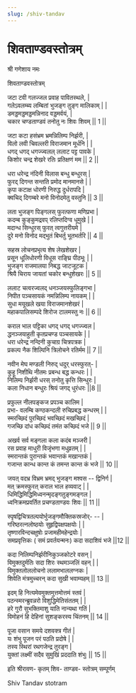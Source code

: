 ```yaml
---
slug: /shiv-tandav
---
```

# शिवताण्डवस्तोत्रम्

श्री गणेशाय नमः

शिवताण्डवस्तोत्रम्

जटा टवी गलज्जल प्रवाह पावितस्थले, |<br />
गलेऽवलम्ब्य लम्बितां भुजङ्ग तुङ्ग मालिकाम् | |<br />
डमड्डमड्डमड्डमन्निनाद वड्डमर्वयं, |<br />
चकार चण्डताण्डवं तनोतु नः शिवः शिवम् || 1 ||

जटा कटा हसंभ्रम भ्रमन्निलिम्प निर्झरी, |<br />
विलो लवी चिवल्लरी विराजमान मूर्धनि | |<br />
धगद् धगद् धगज्ज्वलल् ललाट पट्ट पावके |<br />
किशोर चन्द्र शेखरे रतिः प्रतिक्षणं मम || 2 ||

धरा धरेन्द्र नंदिनी विलास बन्धु बन्धुरस् |<br />
फुरद् दिगन्त सन्तति प्रमोद मानमानसे | |<br />
कृपा कटाक्ष धोरणी निरुद्ध दुर्धरापदि |<br />
क्वचिद् दिगम्बरे मनो विनोदमेतु वस्तुनि || 3 ||

लता भुजङ्ग पिङ्गलस् फुरत्फणा मणिप्रभा |<br />
कदम्ब कुङ्कुमद्रवप् रलिप्तदिग्व धूमुखे | |<br />
मदान्ध सिन्धुरस् फुरत् त्वगुत्तरीयमे |<br />
दुरे मनो विनोद मद्भुतं बिभर्तु भूतभर्तरि || 4 ||

सहस्र लोचनप्रभृत्य शेष लेखशेखर |<br />
प्रसून धूलिधोरणी विधूस राङ्घ्रि पीठभूः | |<br />
भुजङ्ग राजमालया निबद्ध जाटजूटक |<br />
श्रियै चिराय जायतां चकोर बन्धुशेखरः || 5 ||


ललाट चत्वरज्वलद् धनञ्जयस्फुलिङ्गभा |<br />
निपीत पञ्चसायकं नमन्निलिम्प नायकम् | |<br />
सुधा मयूखले खया विराजमानशेखरं |<br />
महाकपालिसम्पदे शिरोज टालमस्तु नः || 6 ||

कराल भाल पट्टिका धगद् धगद् धगज्ज्वल |<br />
द्धनञ्जयाहुती कृतप्रचण्ड पञ्चसायके | |<br />
धरा धरेन्द्र नन्दिनी कुचाग्र चित्रपत्रक |<br />
प्रकल्प नैक शिल्पिनि त्रिलोचने रतिर्मम || 7 ||

नवीन मेघ मण्डली निरुद् धदुर् धरस्फुरत्- |<br />
कुहू निशीथि नीतमः प्रबन्ध बद्ध कन्धरः | |<br />
निलिम्प निर्झरी धरस् तनोतु कृत्ति सिन्धुरः |<br />
कला निधान बन्धुरः श्रियं जगद् धुरंधरः ||8 ||

प्रफुल्ल नीलपङ्कज प्रपञ्च कालिम |<br />
प्रभा- वलम्बि कण्ठकन्दली रुचिप्रबद्ध कन्धरम् | |<br />
स्मरच्छिदं पुरच्छिदं भवच्छिदं मखच्छिदं |<br />
गजच्छि दांध कच्छिदं तमंत कच्छिदं भजे || 9 ||

अखर्व सर्व मङ्गला कला कदंब मञ्जरी |<br />
रस प्रवाह माधुरी विजृंभणा मधुव्रतम् | |<br />
स्मरान्तकं पुरान्तकं भवान्तकं मखान्तकं |<br />
गजान्त कान्ध कान्त कं तमन्त कान्त कं भजे || 10 ||

जयत् वदभ्र विभ्रम भ्रमद् भुजङ्ग मश्वस -- द्विनिर्ग |<br />
मत् क्रमस्फुरत् कराल भाल हव्यवाट् | |<br />
धिमिद्धिमिद्धिमिध्वनन्मृदङ्गतुङ्गमङ्गल |<br />
ध्वनिक्रमप्रवर्तित प्रचण्डताण्डवः शिवः || 11 ||

स्पृषद्विचित्रतल्पयोर्भुजङ्गमौक्तिकस्रजोर्- -- |<br />
गरिष्ठरत्नलोष्ठयोः सुहृद्विपक्षपक्षयोः | |<br />
तृष्णारविन्दचक्षुषोः प्रजामहीमहेन्द्रयोः |<br />
समप्रवृत्तिकः ( समं प्रवर्तयन्मनः) कदा सदाशिवं भजे ||12 ||

कदा निलिम्पनिर्झरीनिकुञ्जकोटरे वसन् |<br />
विमुक्तदुर्मतिः सदा शिरः स्थमञ्जलिं वहन् | |<br />
विमुक्तलोललोचनो ललामभाललग्नकः |<br />
शिवेति मंत्रमुच्चरन् कदा सुखी भवाम्यहम् || 13 ||

इदम् हि नित्यमेवमुक्तमुत्तमोत्तमं स्तवं |<br />
पठन्स्मरन्ब्रुवन्नरो विशुद्धिमेतिसंततम् | |<br />
हरे गुरौ सुभक्तिमाशु याति नान्यथा गतिं |<br />
विमोहनं हि देहिनां सुशङ्करस्य चिंतनम् || 14 ||

पूजा वसान समये दशवक्त्र गीतं |<br />
यः शंभु पूजन परं पठति प्रदोषे | |<br />
तस्य स्थिरां रथगजेन्द्र तुरङ्ग |<br />
युक्तां लक्ष्मीं सदैव सुमुखिं प्रददाति शंभुः || 15 ||

इति श्रीरावण- कृतम् शिव- ताण्डव- स्तोत्रम् सम्पूर्णम्

<span class='index-text'> Shiv Tandav stotram </span>